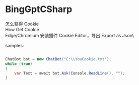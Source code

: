 # BingGptCSharp

怎么获得 Cookie\
How Get Cookie\
      Edge/Chromium 安装插件 Cookie Editor，导出 Export as Json\


samples:

```c#

ChatBot bot = new ChatBot("C:\\YouCookie.txt");
while (true)
{
    var Text = await bot.Ask(Console.ReadLine(), "");
}


```


